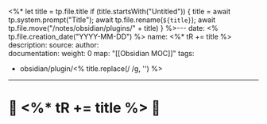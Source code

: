 <%*
let title = tp.file.title
if (title.startsWith("Untitled")) {
  title = await tp.system.prompt("Title");
  await tp.file.rename(`${title}`);
  await tp.file.move("/notes/obsidian/plugins/" + title)
}
%>---
date: <% tp.file.creation_date("YYYY-MM-DD") %>
name: <%* tR += title %>
description: 
source: 
author:  
documentation: 
weight: 0
map: "[[Obsidian MOC]]"
tags:
  - obsidian/plugin/<% title.replace(/ /g, '') %>
---
# 🔌 <%* tR += title %> 🔌


